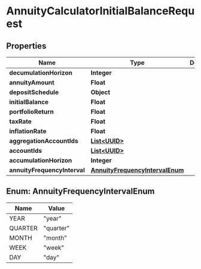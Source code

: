 
# AnnuityCalculatorInitialBalanceRequest

## Properties
Name | Type | Description | Notes
------------ | ------------- | ------------- | -------------
**decumulationHorizon** | **Integer** |  | 
**annuityAmount** | **Float** |  | 
**depositSchedule** | **Object** |  |  [optional]
**initialBalance** | **Float** |  |  [optional]
**portfolioReturn** | **Float** |  | 
**taxRate** | **Float** |  |  [optional]
**inflationRate** | **Float** |  |  [optional]
**aggregationAccountIds** | [**List&lt;UUID&gt;**](UUID.md) |  |  [optional]
**accountIds** | [**List&lt;UUID&gt;**](UUID.md) |  |  [optional]
**accumulationHorizon** | **Integer** |  | 
**annuityFrequencyInterval** | [**AnnuityFrequencyIntervalEnum**](#AnnuityFrequencyIntervalEnum) |  |  [optional]


<a name="AnnuityFrequencyIntervalEnum"></a>
## Enum: AnnuityFrequencyIntervalEnum
Name | Value
---- | -----
YEAR | &quot;year&quot;
QUARTER | &quot;quarter&quot;
MONTH | &quot;month&quot;
WEEK | &quot;week&quot;
DAY | &quot;day&quot;



